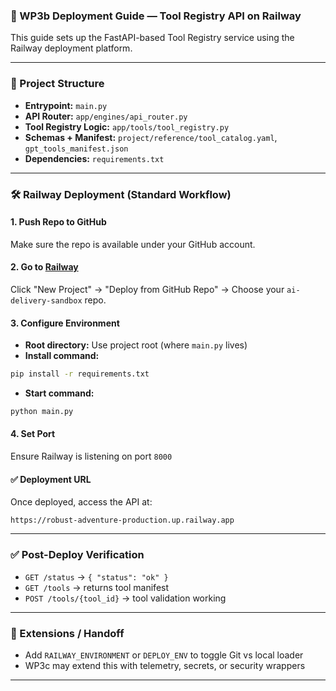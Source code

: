 ### 🚀 WP3b Deployment Guide — Tool Registry API on Railway

This guide sets up the FastAPI-based Tool Registry service using the Railway deployment platform.

---

### 🧱 Project Structure
- **Entrypoint:** `main.py`
- **API Router:** `app/engines/api_router.py`
- **Tool Registry Logic:** `app/tools/tool_registry.py`
- **Schemas + Manifest:** `project/reference/tool_catalog.yaml`, `gpt_tools_manifest.json`
- **Dependencies:** `requirements.txt`

---

### 🛠 Railway Deployment (Standard Workflow)

#### 1. **Push Repo to GitHub**
Make sure the repo is available under your GitHub account.

#### 2. **Go to [Railway](https://railway.app)**
Click "New Project" → "Deploy from GitHub Repo" → Choose your `ai-delivery-sandbox` repo.

#### 3. **Configure Environment**
- **Root directory:** Use project root (where `main.py` lives)
- **Install command:**
```bash
pip install -r requirements.txt
```
- **Start command:**
```bash
python main.py
```

#### 4. **Set Port**
Ensure Railway is listening on port `8000`

#### ✅ Deployment URL
Once deployed, access the API at:
```
https://robust-adventure-production.up.railway.app
```

---

### ✅ Post-Deploy Verification
- `GET /status` → `{ "status": "ok" }`
- `GET /tools` → returns tool manifest
- `POST /tools/{tool_id}` → tool validation working

---

### 🔁 Extensions / Handoff
- Add `RAILWAY_ENVIRONMENT` or `DEPLOY_ENV` to toggle Git vs local loader
- WP3c may extend this with telemetry, secrets, or security wrappers

---